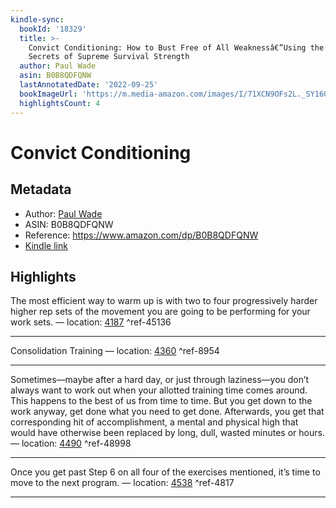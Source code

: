 ```yaml
---
kindle-sync:
  bookId: '18329'
  title: >-
    Convict Conditioning: How to Bust Free of All Weaknessâ€”Using the Lost
    Secrets of Supreme Survival Strength
  author: Paul Wade
  asin: B0B8QDFQNW
  lastAnnotatedDate: '2022-09-25'
  bookImageUrl: 'https://m.media-amazon.com/images/I/71XCN9OFs2L._SY160.jpg'
  highlightsCount: 4
---
```

# Convict Conditioning
## Metadata
* Author: [Paul Wade](https://www.amazon.comundefined)
* ASIN: B0B8QDFQNW
* Reference: https://www.amazon.com/dp/B0B8QDFQNW
* [Kindle link](kindle://book?action=open&asin=B0B8QDFQNW)

## Highlights
The most efficient way to warm up is with two to four progressively harder higher rep sets of the movement you are going to be performing for your work sets. — location: [4187](kindle://book?action=open&asin=B0B8QDFQNW&location=4187) ^ref-45136

---
Consolidation Training — location: [4360](kindle://book?action=open&asin=B0B8QDFQNW&location=4360) ^ref-8954

---
Sometimes—maybe after a hard day, or just through laziness—you don’t always want to work out when your allotted training time comes around. This happens to the best of us from time to time. But you get down to the work anyway, get done what you need to get done. Afterwards, you get that corresponding hit of accomplishment, a mental and physical high that would have otherwise been replaced by long, dull, wasted minutes or hours. — location: [4490](kindle://book?action=open&asin=B0B8QDFQNW&location=4490) ^ref-48998

---
Once you get past Step 6 on all four of the exercises mentioned, it’s time to move to the next program. — location: [4538](kindle://book?action=open&asin=B0B8QDFQNW&location=4538) ^ref-4817

---
